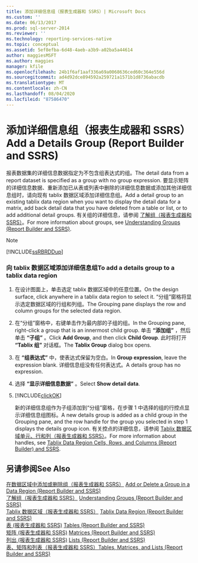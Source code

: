 ```yaml
---
title: 添加详细信息组（报表生成器和 SSRS）| Microsoft Docs
ms.custom: ''
ms.date: 06/13/2017
ms.prod: sql-server-2014
ms.reviewer: ''
ms.technology: reporting-services-native
ms.topic: conceptual
ms.assetid: 5ef8efba-6d48-4aeb-a3b9-a02ba5a44614
author: maggiesMSFT
ms.author: maggies
manager: kfile
ms.openlocfilehash: 24b1f6af1aaf336a69a0068636ced60c364e556d
ms.sourcegitcommit: ad4d92dce894592a259721a1571b1d8736abacdb
ms.translationtype: MT
ms.contentlocale: zh-CN
ms.lasthandoff: 08/04/2020
ms.locfileid: "87586470"
---
```

# <a name="add-a-details-group-report-builder-and-ssrs"></a><span data-ttu-id="601e6-102">添加详细信息组（报表生成器和 SSRS）</span><span class="sxs-lookup"><span data-stu-id="601e6-102">Add a Details Group (Report Builder and SSRS)</span></span>
  <span data-ttu-id="601e6-103">报表数据集的详细信息数据指定为不包含组表达式的组。</span><span class="sxs-lookup"><span data-stu-id="601e6-103">The detail data from a report dataset is specified as a group with no group expression.</span></span> <span data-ttu-id="601e6-104">要显示矩阵的详细信息数据、重新添加已从表或列表中删除的详细信息数据或添加其他详细信息组时，请向现有 tablix 数据区域添加详细信息组。</span><span class="sxs-lookup"><span data-stu-id="601e6-104">Add a detail group to an existing tablix data region when you want to display the detail data for a matrix, add back detail data that you have deleted from a table or list, or to add additional detail groups.</span></span> <span data-ttu-id="601e6-105">有关组的详细信息，请参阅 [了解组（报表生成器和 SSRS）](understanding-groups-report-builder-and-ssrs.md)。</span><span class="sxs-lookup"><span data-stu-id="601e6-105">For more information about groups, see [Understanding Groups &#40;Report Builder and SSRS&#41;](understanding-groups-report-builder-and-ssrs.md).</span></span>  
  
> [!NOTE]  
>  [!INCLUDE[ssRBRDDup](../../includes/ssrbrddup-md.md)]  
  
### <a name="to-add-a-details-group-to-a-tablix-data-region"></a><span data-ttu-id="601e6-106">向 tablix 数据区域添加详细信息组</span><span class="sxs-lookup"><span data-stu-id="601e6-106">To add a details group to a tablix data region</span></span>  
  
1.  <span data-ttu-id="601e6-107">在设计图面上，单击选定 tablix 数据区域中的任意位置。</span><span class="sxs-lookup"><span data-stu-id="601e6-107">On the design surface, click anywhere in a tablix data region to select it.</span></span> <span data-ttu-id="601e6-108">“分组”窗格将显示选定数据区域的行组和列组。</span><span class="sxs-lookup"><span data-stu-id="601e6-108">The Grouping pane displays the row and column groups for the selected data region.</span></span>  
  
2.  <span data-ttu-id="601e6-109">在“分组”窗格中，右键单击作为最内部的子组的组。</span><span class="sxs-lookup"><span data-stu-id="601e6-109">In the Grouping pane, right-click a group that is an innermost child group.</span></span> <span data-ttu-id="601e6-110">单击 **“添加组”** ，然后单击 **“子组”** 。</span><span class="sxs-lookup"><span data-stu-id="601e6-110">Click **Add Group**, and then click **Child Group**.</span></span> <span data-ttu-id="601e6-111">此时将打开 **“Tablix 组”** 对话框。</span><span class="sxs-lookup"><span data-stu-id="601e6-111">The **Tablix Group** dialog box opens.</span></span>  
  
3.  <span data-ttu-id="601e6-112">在 **“组表达式”** 中，使表达式保留为空白。</span><span class="sxs-lookup"><span data-stu-id="601e6-112">In **Group expression**, leave the expression blank.</span></span> <span data-ttu-id="601e6-113">详细信息组没有任何表达式。</span><span class="sxs-lookup"><span data-stu-id="601e6-113">A details group has no expression.</span></span>  
  
4.  <span data-ttu-id="601e6-114">选择 **“显示详细信息数据”** 。</span><span class="sxs-lookup"><span data-stu-id="601e6-114">Select **Show detail data**.</span></span>  
  
5.  [!INCLUDE[clickOK](../../includes/clickok-md.md)]  
  
     <span data-ttu-id="601e6-115">新的详细信息组作为子组添加到“分组”窗格，在步骤 1 中选择的组的行控点显示详细信息组图标。</span><span class="sxs-lookup"><span data-stu-id="601e6-115">A new details group is added as a child group in the Grouping pane, and the row handle for the group you selected in step 1 displays the details group icon.</span></span> <span data-ttu-id="601e6-116">有关控点的详细信息，请参阅 [Tablix 数据区域单元、行和列（报表生成器和 SSRS）](tablix-data-region-cells-rows-and-columns-report-builder-and-ssrs.md)。</span><span class="sxs-lookup"><span data-stu-id="601e6-116">For more information about handles, see [Tablix Data Region Cells, Rows, and Columns &#40;Report Builder&#41; and SSRS](tablix-data-region-cells-rows-and-columns-report-builder-and-ssrs.md).</span></span>  
  
## <a name="see-also"></a><span data-ttu-id="601e6-117">另请参阅</span><span class="sxs-lookup"><span data-stu-id="601e6-117">See Also</span></span>  
 <span data-ttu-id="601e6-118">[在数据区域中添加或删除组（报表生成器和 SSRS）](add-or-delete-a-group-in-a-data-region-report-builder-and-ssrs.md) </span><span class="sxs-lookup"><span data-stu-id="601e6-118">[Add or Delete a Group in a Data Region &#40;Report Builder and SSRS&#41;](add-or-delete-a-group-in-a-data-region-report-builder-and-ssrs.md) </span></span>  
 <span data-ttu-id="601e6-119">[了解组（报表生成器和 SSRS）](understanding-groups-report-builder-and-ssrs.md) </span><span class="sxs-lookup"><span data-stu-id="601e6-119">[Understanding Groups &#40;Report Builder and SSRS&#41;](understanding-groups-report-builder-and-ssrs.md) </span></span>  
 <span data-ttu-id="601e6-120">[Tablix 数据区域（报表生成器和 SSRS）](../tablix-data-region-report-builder-and-ssrs.md) </span><span class="sxs-lookup"><span data-stu-id="601e6-120">[Tablix Data Region &#40;Report Builder and SSRS&#41;](../tablix-data-region-report-builder-and-ssrs.md) </span></span>  
 <span data-ttu-id="601e6-121">[表 &#40;报表生成器和 SSRS&#41;](tables-report-builder-and-ssrs.md) </span><span class="sxs-lookup"><span data-stu-id="601e6-121">[Tables &#40;Report Builder  and SSRS&#41;](tables-report-builder-and-ssrs.md) </span></span>  
 <span data-ttu-id="601e6-122">[矩阵 &#40;报表生成器和 SSRS&#41;](create-a-matrix-report-builder-and-ssrs.md) </span><span class="sxs-lookup"><span data-stu-id="601e6-122">[Matrices &#40;Report Builder and SSRS&#41;](create-a-matrix-report-builder-and-ssrs.md) </span></span>  
 <span data-ttu-id="601e6-123">[列出 &#40;报表生成器和 SSRS&#41;](create-invoices-and-forms-with-lists-report-builder-and-ssrs.md) </span><span class="sxs-lookup"><span data-stu-id="601e6-123">[Lists &#40;Report Builder and SSRS&#41;](create-invoices-and-forms-with-lists-report-builder-and-ssrs.md) </span></span>  
 [<span data-ttu-id="601e6-124">表、矩阵和列表（报表生成器和 SSRS）</span><span class="sxs-lookup"><span data-stu-id="601e6-124">Tables, Matrices, and Lists &#40;Report Builder and SSRS&#41;</span></span>](tables-matrices-and-lists-report-builder-and-ssrs.md)  
  
  
